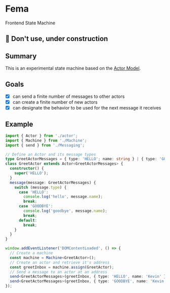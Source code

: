 # Fema
Frontend State Machine

## :construction: Don't use, under construction

## Summary
This is an experimental state machine based on the [Actor Model](https://en.wikipedia.org/wiki/Actor_model). 

## Goals
- [x] can send a finite number of messages to other actors
- [x] can create a finite number of new actors
- [x] can designate the behavior to be used for the next message it receives

## Example

```Typescript
import { Actor } from './actor';
import { Machine } from './Machine';
import { send } from './Messaging';

// Define an Actor and its message types
type GreetActorMessages = { type: 'HELLO'; name: string } | { type: 'GOODBYE'; name: string };
class GreetActor extends Actor<GreetActorMessages> {
  constructor() {
    super('HELLO');
  }
  message(message: GreetActorMessages) {
    switch (message.type) {
      case 'HELLO':
        console.log('hello', message.name);
        break;
      case 'GOODBYE':
        console.log('goodbye', message.name);
        break;
      default:
        break;
    }
  }
}

window.addEventListener('DOMContentLoaded', () => {
  // Create a machine
  const machine = Machine<GreetActor>();
  // Create an actor and retrieve it's address
  const greetInbox = machine.assign(GreetActor);
  // Send a message to an actor at an address
  send<GreetActorMessages>(greetInbox, { type: 'HELLO', name: 'Kevin' });
  send<GreetActorMessages>(greetInbox, { type: 'GOODBYE', name: 'Kevin' });
});
```